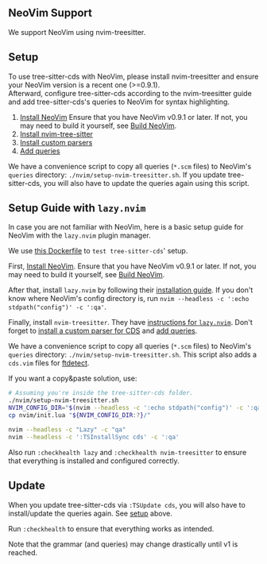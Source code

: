 ## NeoVim Support

We support NeoVim using nvim-treesitter.

## Setup

To use tree-sitter-cds with NeoVim, please install nvim-treesitter and ensure
your NeoVim version is a recent one (>=0.9.1).  
Afterward, configure tree-sitter-cds according to the nvim-treesitter guide
and add tree-sitter-cds's queries to NeoVim for syntax highlighting.

1. [Install NeoVim][nvim-install]
   Ensure that you have NeoVim v0.9.1 or later.  If not, you may need to build it yourself,
   see [Build NeoVim][nvim-build].
2. [Install nvim-tree-sitter](https://github.com/nvim-treesitter/nvim-treesitter#quickstart)
3. [Install custom parsers][nvim-add-parser]
4. [Add queries][nvim-add-queries]

We have a convenience script to copy all queries (`*.scm` files) to
NeoVim's `queries` directory: `./nvim/setup-nvim-treesitter.sh`.
If you update tree-sitter-cds, you will also have to update the queries
again using this script.

## Setup Guide with `lazy.nvim`

In case you are not familiar with NeoVim, here is a basic setup guide
for NeoVim with the `lazy.nvim` plugin manager.

We use [this Dockerfile](../nvim/Ubuntu.Dockerfile) to `test tree-sitter-cds`' setup. 

First, [Install NeoVim][nvim-install]. Ensure that you have NeoVim v0.9.1 or later.
If not, you may need to build it yourself, see [Build NeoVim][nvim-build].

After that, install `lazy.nvim` by following their [installation guide][lazy-vim-install].
If you don't know where NeoVim's config directory is, run
`nvim --headless -c ':echo stdpath("config")' -c ':qa'`.

Finally, install `nvim-treesitter`. They have [instructions for `lazy.nvim`][treesitter-lazy-nvim].
Don't forget to [install a custom parser for CDS][nvim-add-parser]
and [add queries][nvim-add-queries].

We have a convenience script to copy all queries (`*.scm` files) to
NeoVim's `queries` directory: `./nvim/setup-nvim-treesitter.sh`.
This script also adds a `cds.vim` files for [ftdetect].

If you want a copy&paste solution, use:

```sh
# Assuming you're inside the tree-sitter-cds folder.
./nvim/setup-nvim-treesitter.sh
NVIM_CONFIG_DIR="$(nvim --headless -c ':echo stdpath("config")' -c ':qa' 2>&1)"
cp nvim/init.lua "${NVIM_CONFIG_DIR:?}/"

nvim --headless -c "Lazy" -c "qa"
nvim --headless -c ':TSInstallSync cds' -c ':qa'
```

Also run `:checkhealth lazy` and `:checkhealth nvim-treesitter` to ensure
that everything is installed and configured correctly.

## Update

When you update tree-sitter-cds via `:TSUpdate cds`, you will also have to
install/update the queries again. See [setup](#setup) above.

Run `:checkhealth` to ensure that everything works as intended.

Note that the grammar (and queries) may change drastically until v1 is reached.

[ftdetect]: https://neovim.io/doc/user/filetype.html
[nvim-install]: https://github.com/neovim/neovim/wiki/Installing-Neovim
[nvim-build]: https://github.com/neovim/neovim/wiki/Building-Neovim
[lazy-vim-install]: https://github.com/folke/lazy.nvim#-installation
[treesitter-lazy-nvim]: https://github.com/nvim-treesitter/nvim-treesitter/wiki/Installation#lazynvim
[nvim-add-parser]: https://github.com/nvim-treesitter/nvim-treesitter#adding-parsers
[nvim-add-queries]: https://github.com/nvim-treesitter/nvim-treesitter#adding-queries
